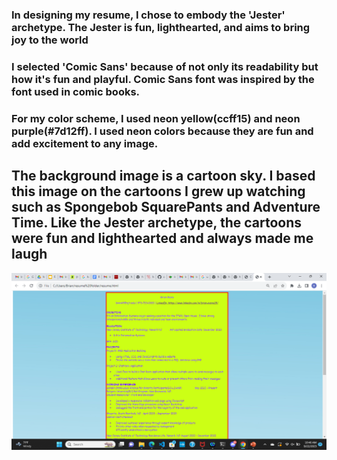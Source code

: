 
### In designing my resume, I chose to embody the 'Jester' archetype. The Jester is fun, lighthearted, and aims to bring joy to the world
### I selected 'Comic Sans' because of not only its readability but how it's fun and playful. Comic Sans font was inspired by the font used in comic books. 
### For my color scheme, I used neon yellow(ccff15) and neon purple(#7d12ff). I used neon colors because they are fun and add excitement to any image. 
## The background image is a cartoon sky. I based this image on the cartoons I grew up watching such as Spongebob SquarePants and Adventure Time. Like the Jester archetype, the cartoons were fun and lighthearted and always made me laugh
![Alt text](images/Screenshot%20(8).png)
